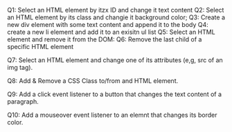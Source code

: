 Q1:
Select an HTML element by itzx ID and change it text content
Q2:
Select an HTML element by its class and changie it background color;
Q3:
Create a new div element with some text content and append it to the body 
Q4:
create a new li element and add it to an exisitn ul list
Q5:
Select an HTML element and remove it from the DOM:
Q6:
Remove the last child of a specific HTML element

Q7:
Select an HTML element and change one of its attributes (e,g, src of an img tag).

Q8:
Add & Remove a CSS Class to/from and HTML element.

Q9:
Add a click event listener to a button that changes the text content of a paragraph.

Q10:
Add a mouseover event listener to an elemnt that changes its border color.

